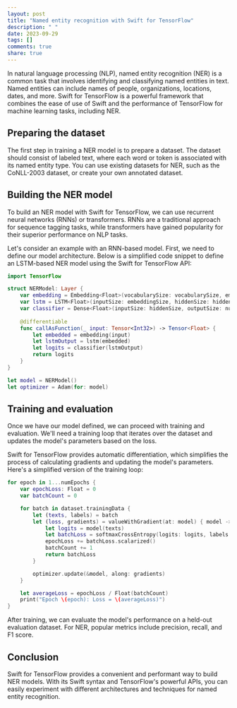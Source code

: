 ```yaml
---
layout: post
title: "Named entity recognition with Swift for TensorFlow"
description: " "
date: 2023-09-29
tags: []
comments: true
share: true
---
```


In natural language processing (NLP), named entity recognition (NER) is a common task that involves identifying and classifying named entities in text. Named entities can include names of people, organizations, locations, dates, and more. Swift for TensorFlow is a powerful framework that combines the ease of use of Swift and the performance of TensorFlow for machine learning tasks, including NER.

## Preparing the dataset

The first step in training a NER model is to prepare a dataset. The dataset should consist of labeled text, where each word or token is associated with its named entity type. You can use existing datasets for NER, such as the CoNLL-2003 dataset, or create your own annotated dataset.

## Building the NER model

To build an NER model with Swift for TensorFlow, we can use recurrent neural networks (RNNs) or transformers. RNNs are a traditional approach for sequence tagging tasks, while transformers have gained popularity for their superior performance on NLP tasks.

Let's consider an example with an RNN-based model. First, we need to define our model architecture. Below is a simplified code snippet to define an LSTM-based NER model using the Swift for TensorFlow API:

```swift
import TensorFlow

struct NERModel: Layer {
    var embedding = Embedding<Float>(vocabularySize: vocabularySize, embeddingSize: embeddingSize)
    var lstm = LSTM<Float>(inputSize: embeddingSize, hiddenSize: hiddenSize)
    var classifier = Dense<Float>(inputSize: hiddenSize, outputSize: numLabels)
    
    @differentiable
    func callAsFunction(_ input: Tensor<Int32>) -> Tensor<Float> {
        let embedded = embedding(input)
        let lstmOutput = lstm(embedded)
        let logits = classifier(lstmOutput)
        return logits
    }
}

let model = NERModel()
let optimizer = Adam(for: model)
```

## Training and evaluation

Once we have our model defined, we can proceed with training and evaluation. We'll need a training loop that iterates over the dataset and updates the model's parameters based on the loss.

Swift for TensorFlow provides automatic differentiation, which simplifies the process of calculating gradients and updating the model's parameters. Here's a simplified version of the training loop:

```swift
for epoch in 1...numEpochs {
    var epochLoss: Float = 0
    var batchCount = 0

    for batch in dataset.trainingData {
        let (texts, labels) = batch
        let (loss, gradients) = valueWithGradient(at: model) { model -> Tensor<Float> in
            let logits = model(texts)
            let batchLoss = softmaxCrossEntropy(logits: logits, labels: labels)
            epochLoss += batchLoss.scalarized()
            batchCount += 1
            return batchLoss
        }

        optimizer.update(&model, along: gradients)
    }

    let averageLoss = epochLoss / Float(batchCount)
    print("Epoch \(epoch): Loss = \(averageLoss)")
}
```

After training, we can evaluate the model's performance on a held-out evaluation dataset. For NER, popular metrics include precision, recall, and F1 score.

## Conclusion

Swift for TensorFlow provides a convenient and performant way to build NER models. With its Swift syntax and TensorFlow's powerful APIs, you can easily experiment with different architectures and techniques for named entity recognition.